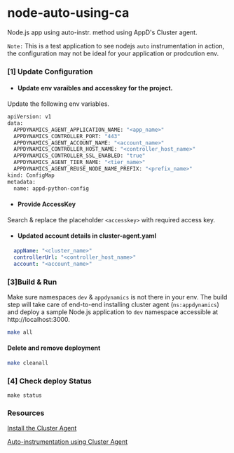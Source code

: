 # node-auto-using-ca
Node.js app using auto-instr. method using AppD's Cluster agent.

`Note:` This is a test application to see nodejs `auto` instrumentation in action, the configuration may not be ideal for your application or prodcution env. 

### [1] Update Configuration

- #### Update env varaibles and accesskey for the project.

Update the following env variables.

```sh
apiVersion: v1
data:
  APPDYNAMICS_AGENT_APPLICATION_NAME: "<app_name>"
  APPDYNAMICS_CONTROLLER_PORT: "443"
  APPDYNAMICS_AGENT_ACCOUNT_NAME: "<account_name>"
  APPDYNAMICS_CONTROLLER_HOST_NAME: "<controller_host_name>"
  APPDYNAMICS_CONTROLLER_SSL_ENABLED: "true"
  APPDYNAMICS_AGENT_TIER_NAME: "<tier_name>"
  APPDYNAMICS_AGENT_REUSE_NODE_NAME_PREFIX: "<prefix_name>" 
kind: ConfigMap
metadata:
  name: appd-python-config
```
- #### Provide AccessKey 
Search & replace the placeholder `<accesskey>` with required access key.

- #### Updated account details in cluster-agent.yaml

```yaml
  appName: "<cluster_name>"
  controllerUrl: "<controller_host_name>"
  account: "<account_name>"
```

### [3]Build & Run

Make sure namespaces `dev` & `appdynamics` is not there in your env.
The build step will take care of end-to-end installing cluster agent (`ns:appdynamics`) and deploy a sample Node.js application to `dev` namespace accessible at http://localhost:3000. 
```sh
make all
```

#### Delete and remove deployment
```sh
make cleanall
```

### [4] Check deploy Status
```
make status
```

### Resources
[Install the Cluster Agent](https://docs.appdynamics.com/appd/24.x/latest/en/infrastructure-visibility/monitor-kubernetes-with-the-cluster-agent/install-the-cluster-agent/install-the-cluster-agent-with-the-kubernetes-cli)

[Auto-instrumentation using Cluster Agent](https://docs.appdynamics.com/appd/24.x/latest/en/infrastructure-visibility/monitor-kubernetes-with-the-cluster-agent/auto-instrument-applications-with-the-cluster-agent)